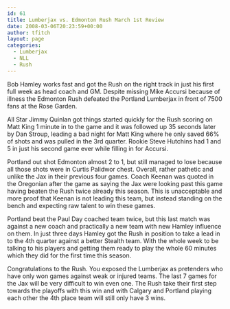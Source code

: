 ```yaml
---
id: 61
title: Lumberjax vs. Edmonton Rush March 1st Review
date: 2008-03-06T20:23:59+00:00
author: tfitch
layout: page
categories:
  - Lumberjax
  - NLL
  - Rush
---
```

Bob Hamley works fast and got the Rush on the right track in just his first full week as head coach and GM. Despite missing Mike Accursi because of illness the Edmonton Rush defeated the Portland Lumberjax in front of 7500 fans at the Rose Garden.

All Star Jimmy Quinlan got things started quickly for the Rush scoring on Matt King 1 minute in to the game and it was followed up 35 seconds later by Dan Stroup, leading a bad night for Matt King where he only saved 66% of shots and was pulled in the 3rd quarter. Rookie Steve Hutchins had 1 and 5 in just his second game ever while filling in for Accursi.

Portland out shot Edmonton almost 2 to 1, but still managed to lose because all those shots were in Curtis Palidwor chest. Overall, rather pathetic and unlike the Jax in their previous four games. Coach Keenan was quoted in the Oregonian after the game as saying the Jax were looking past this game having beaten the Rush twice already this season. This is unacceptable and more proof that Keenan is not leading this team, but instead standing on the bench and expecting raw talent to win these games.

Portland beat the Paul Day coached team twice, but this last match was against a new coach and practically a new team with new Hamley influence on them. In just three days Hamley got the Rush in position to take a lead in to the 4th quarter against a better Stealth team. With the whole week to be talking to his players and getting them ready to play the whole 60 minutes which they did for the first time this season.

Congratulations to the Rush. You exposed the Lumberjax as pretenders who have only won games against weak or injured teams. The last 7 games for the Jax will be very difficult to win even one. The Rush take their first step towards the playoffs with this win and with Calgary and Portland playing each other the 4th place team will still only have 3 wins.
